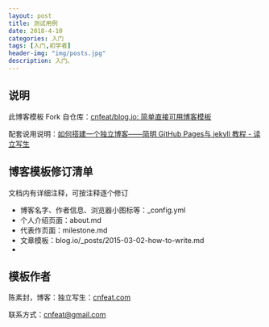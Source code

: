 ```yaml
---
layout: post
title: 测试用例
date: 2018-4-10
categories: 入门
tags: [入门,初学者]
header-img: "img/posts.jpg"
description: 入门。
---
```


## 说明

此博客模板 Fork 自仓库：[cnfeat/blog.io: 简单直接可用博客模板](https://github.com/cnfeat/blog.io)

配套说用说明：[如何搭建一个独立博客——简明 GitHub Pages与 jekyll 教程 - 读立写生](http://www.cnfeat.com/blog/2014/05/10/how-to-build-a-blog/)

## 博客模板修订清单

文档内有详细注释，可按注释逐个修订

* 博客名字、作者信息、浏览器小图标等：_config.yml 
* 个人介绍页面：about.md
* 代表作页面：milestone.md
* 文章模板：blog.io/_posts/2015-03-02-how-to-write.md 
* 

## 模板作者

陈素封，博客：独立写生：[cnfeat.com](cnfeat.com)

联系方式：cnfeat@gmail.com

